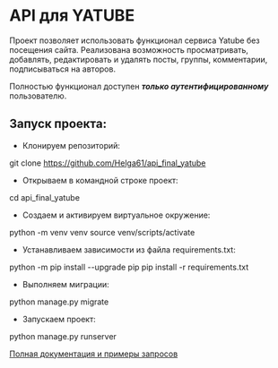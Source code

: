 # API для YATUBE

Проект позволяет использовать функционал сервиса Yatube без посещения сайта. Реализована возможность просматривать, добавлять, редактировать и удалять посты, группы, комментарии, подписываться на авторов.

Полностью функционал доступен ***только аутентифицированному*** пользователю.

## Запуск проекта:

* Клонируем репозиторий:

git clone https://github.com/Helga61/api_final_yatube

* Открываем в командной строке проект:

cd api_final_yatube

* Cоздаем и активируем виртуальное окружение:

python -m venv venv
source venv/scripts/activate

* Устанавливаем зависимости из файла requirements.txt:

python -m pip install --upgrade pip
pip install -r requirements.txt

* Выполняем миграции:

python manage.py migrate

* Запускаем проект:

python manage.py runserver

[Полная документация и примеры запросов](http://127.0.0.1:8000/redoc/)
